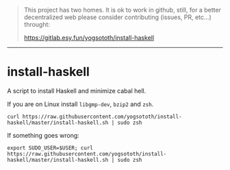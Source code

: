 > This project has two homes.
> It is ok to work in github, still, for a better decentralized web
> please consider contributing (issues, PR, etc...) throught:
>
> https://gitlab.esy.fun/yogsototh/install-haskell

---


install-haskell
===============

A script to install Haskell and minimize cabal hell.

If you are on Linux install `libgmp-dev`, `bzip2` and `zsh`.

```
curl https://raw.githubusercontent.com/yogsototh/install-haskell/master/install-haskell.sh | sudo zsh
```

If something goes wrong:

```
export SUDO_USER=$USER; curl https://raw.githubusercontent.com/yogsototh/install-haskell/master/install-haskell.sh | sudo zsh
```

